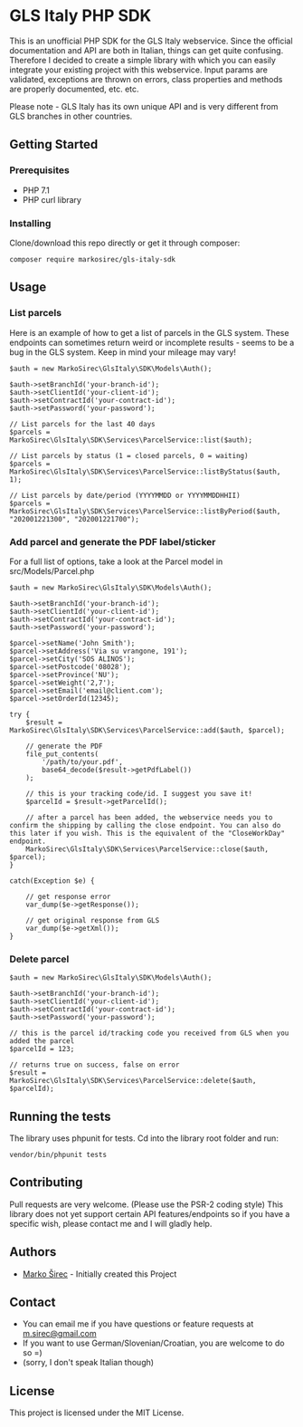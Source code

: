 # GLS Italy PHP SDK

This is an unofficial PHP SDK for the GLS Italy webservice. Since the official documentation and API are both in Italian, things can get quite confusing. Therefore I decided to create a simple library with which you can easily integrate your existing project with this webservice. Input params are validated, exceptions are thrown on errors, class properties and methods are properly documented, etc. etc.

Please note - GLS Italy has its own unique API and is very different from GLS branches in other countries.

## Getting Started

### Prerequisites

- PHP 7.1
- PHP curl library

### Installing

Clone/download this repo directly or get it through composer:

```
composer require markosirec/gls-italy-sdk
```

## Usage

### List parcels

Here is an example of how to get a list of parcels in the GLS system. These endpoints can sometimes return weird or incomplete results - seems to be a bug in the GLS system. Keep in mind your mileage may vary!

```
$auth = new MarkoSirec\GlsItaly\SDK\Models\Auth();

$auth->setBranchId('your-branch-id');
$auth->setClientId('your-client-id');
$auth->setContractId('your-contract-id');
$auth->setPassword('your-password');

// List parcels for the last 40 days
$parcels = MarkoSirec\GlsItaly\SDK\Services\ParcelService::list($auth);

// List parcels by status (1 = closed parcels, 0 = waiting)
$parcels = MarkoSirec\GlsItaly\SDK\Services\ParcelService::listByStatus($auth, 1);

// List parcels by date/period (YYYYMMDD or YYYYMMDDHHII)
$parcels = MarkoSirec\GlsItaly\SDK\Services\ParcelService::listByPeriod($auth, "202001221300", "202001221700");

```

### Add parcel and generate the PDF label/sticker

For a full list of options, take a look at the Parcel model in src/Models/Parcel.php

```
$auth = new MarkoSirec\GlsItaly\SDK\Models\Auth();

$auth->setBranchId('your-branch-id');
$auth->setClientId('your-client-id');
$auth->setContractId('your-contract-id');
$auth->setPassword('your-password');

$parcel->setName('John Smith');
$parcel->setAddress('Via su vrangone, 191');
$parcel->setCity('SOS ALINOS');
$parcel->setPostcode('08028');
$parcel->setProvince('NU');
$parcel->setWeight('2,7');
$parcel->setEmail('email@client.com');
$parcel->setOrderId(12345);

try {
    $result = MarkoSirec\GlsItaly\SDK\Services\ParcelService::add($auth, $parcel);

    // generate the PDF
    file_put_contents(
        '/path/to/your.pdf', 
        base64_decode($result->getPdfLabel())
    );

    // this is your tracking code/id. I suggest you save it!
    $parcelId = $result->getParcelId();

    // after a parcel has been added, the webservice needs you to confirm the shipping by calling the close endpoint. You can also do this later if you wish. This is the equivalent of the "CloseWorkDay" endpoint.
    MarkoSirec\GlsItaly\SDK\Services\ParcelService::close($auth, $parcel);
}

catch(Exception $e) {

    // get response error
    var_dump($e->getResponse());

    // get original response from GLS
    var_dump($e->getXml());
}
```

### Delete parcel

```
$auth = new MarkoSirec\GlsItaly\SDK\Models\Auth();

$auth->setBranchId('your-branch-id');
$auth->setClientId('your-client-id');
$auth->setContractId('your-contract-id');
$auth->setPassword('your-password');

// this is the parcel id/tracking code you received from GLS when you added the parcel
$parcelId = 123;

// returns true on success, false on error
$result = MarkoSirec\GlsItaly\SDK\Services\ParcelService::delete($auth, $parcelId);
```

## Running the tests

The library uses phpunit for tests. Cd into the library root folder and run:

```
vendor/bin/phpunit tests
```

## Contributing

Pull requests are very welcome. (Please use the PSR-2 coding style) This library does not yet support certain API features/endpoints so if you have a specific wish, please contact me and I will gladly help.

## Authors

- [Marko Širec](https://github.com/markosirec) - Initially created this Project

## Contact

- You can email me if you have questions or feature requests at m.sirec@gmail.com
- If you want to use German/Slovenian/Croatian, you are welcome to do so =)
- (sorry, I don't speak Italian though)

## License

This project is licensed under the MIT License.
